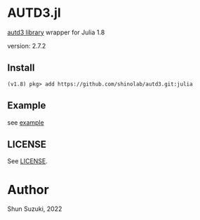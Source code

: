# AUTD3.jl

[autd3 library](https://github.com/shinolab/autd3) wrapper for Julia 1.8

version: 2.7.2

## Install

```
(v1.8) pkg> add https://github.com/shinolab/autd3.git:julia
```

## Example

see [example](./example)

## LICENSE

See [LICENSE](https://github.com/shinolab/autd3/blob/master/LICENSE).

# Author

Shun Suzuki, 2022
